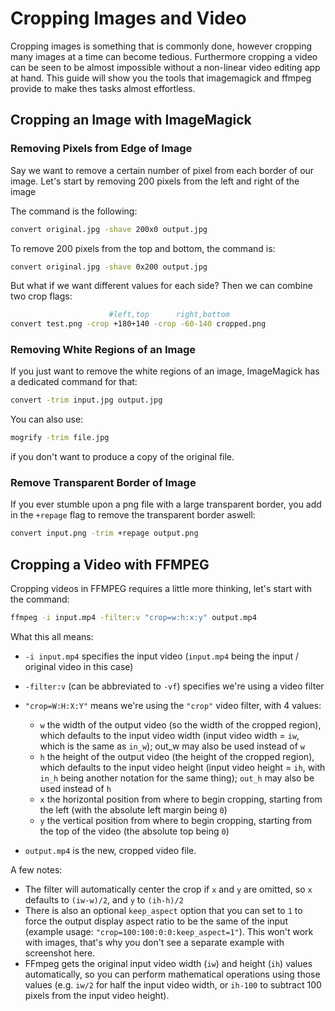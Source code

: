 # Cropping Images and Video

Cropping images is something that is commonly done, however cropping many images at a time can become tedious. Furthermore cropping a video can be seen to be almost impossible without a non-linear video editing app at hand. This guide will show you the tools that imagemagick and ffmpeg provide to make thes tasks almost effortless.

## Cropping an Image with ImageMagick
### Removing Pixels from Edge of Image
Say we want to remove a certain number of pixel from each border of our image. Let's start by removing 200 pixels from the left and right of the image

 The command is the following:

``` bash
convert original.jpg -shave 200x0 output.jpg
```

To remove 200 pixels from the top and bottom, the command is:
``` bash
convert original.jpg -shave 0x200 output.jpg
```

But what if we want different values for each side? Then we can combine two crop flags:
``` bash
                      #left,top      right,bottom
convert test.png -crop +180+140 -crop -60-140 cropped.png
```

### Removing White Regions of an Image
If you just want to remove the white regions of an image, ImageMagick has a dedicated command for that:
``` bash
convert -trim input.jpg output.jpg
```

You can also use:
``` bash
mogrify -trim file.jpg
```
if you don't want to produce a copy of the original file.

### Remove Transparent Border of Image
If you ever stumble upon a png file with a large transparent border, you add in the `+repage` flag to remove the transparent border aswell:
``` bash
convert input.png -trim +repage output.png
```

## Cropping a Video with FFMPEG
Cropping videos in FFMPEG requires a little more thinking, let's start with the command:
``` bash
ffmpeg -i input.mp4 -filter:v "crop=w:h:x:y" output.mp4
```

What this all means:
- `-i input.mp4` specifies the input video (`input.mp4` being the input / original video in this case)
- `-filter:v` (can be abbreviated to `-vf`) specifies we're using a video filter
- `"crop=W:H:X:Y"` means we're using the `"crop"` video filter, with 4 values:
    - `w` the width of the output video (so the width of the cropped region), which defaults to the input video width (input video width = `iw`, which is the same as `in_w`); out_w may also be used instead of `w`
    - `h` the height of the output video (the height of the cropped region), which defaults to the input video height (input video height = `ih`, with `in_h` being another notation for the same thing); `out_h` may also be used instead of `h`
    - `x` the horizontal position from where to begin cropping, starting from the left (with the absolute left margin being `0`)
    - `y` the vertical position from where to begin cropping, starting from the top of the video (the absolute top being `0`)

- `output.mp4` is the new, cropped video file.

A few notes:
- The filter will automatically center the crop if `x` and `y` are omitted, so `x` defaults to `(iw-w)/2`, and `y` to `(ih-h)/2`
- There is also an optional `keep_aspect` option that you can set to `1` to force the output display aspect ratio to be the same of the input (example usage: `"crop=100:100:0:0:keep_aspect=1"`). This won't work with images, that's why you don't see a separate example with screenshot here.
- FFmpeg gets the original input video width (`iw`) and height (`ih`) values automatically, so you can perform mathematical operations using those values (e.g. `iw/2` for half the input video width, or `ih-100` to subtract 100 pixels from the input video height).